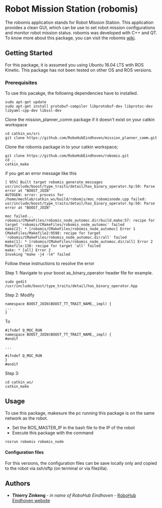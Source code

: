 # Robot Mission Station (robomis)

The robomis application stands for Robot Mission Station. This application provides a clean GUI, which can be use to set robot mission configurations and monitor robot mission status. robomis was developed with C++ and QT.
To know more about this package, you can visit the robomis [wiki](https://github.com/RoboHubEindhoven/robomis/wiki).


## Getting Started
For this package, it is assumed you using Ubuntu 16.04 LTS with ROS Kinetic. This package has not been tested on other OS and ROS versions. 

### Prerequisites
To use this pacakge, the following dependencies have to installed.

```
sudo apt-get update
sudo apt-get install protobuf-compiler libprotobuf-dev libprotoc-dev libyaml-cpp-dev libssl-dev 
```
Clone the mission_planner_comm package if it doesn't exist on your catkin workspace

```
cd catkin_ws/src
git clone https://github.com/RoboHubEindhoven/mission_planner_comm.git
```
Clone the robomis package in to your catkin workspace;

```
git clone https://github.com/RoboHubEindhoven/robomis.git
cd ..
catkin_make
```

if you get an error message like this
```
[ 95%] Built target robomis_generate_messages
usr/include/boost/type_traits/detail/has_binary_operator.hp:50: Parse error at "BOOST_JOIN"
AUTOGEN: error: process for /home/mechlab/catkin_ws/build/robomis/moc_robomisnode.cpp failed:
usr/include/boost/type_traits/detail/has_binary_operator.hp:50: Parse error at "BOOST_JOIN"

moc failed...
robomis/CMakeFiles/robomis_node_automoc.dir/build.make:57: recipe for target 'robomis/CMakeFiles/robomis_node_automoc' failed
make[2]: * [robomis/CMakeFiles/robomis_node_automoc] Error 1
CMakeFiles/Makefile2:9598: recipe for target 'robomis/CMakeFiles/robomis_node_automoc.dir/all' failed
make[1]: * [robomis/CMakeFiles/robomis_node_automoc.dir/all] Error 2
Makefile:138: recipe for target 'all' failed
make: * [all] Error 2
Invoking "make -j4 -l4" failed
```
Follow these instructions to resolve the error

Step 1: Navigate to your boost as_binary_operator header file for example.
```
sudo gedit /usr/include/boost/type_traits/detail/has_binary_operator.hpp 
```
Step 2: Modify 

```
namespace BOOST_JOIN(BOOST_TT_TRAIT_NAME,_impl) {
...
}
```
 To
 
```
#ifndef Q_MOC_RUN 
namespace BOOST_JOIN(BOOST_TT_TRAIT_NAME,_impl) { 
#endif

...

#ifndef Q_MOC_RUN 
} 
#endif
```
Step 3:

```
cd catkin_ws/
catkin_make
```

## Usage
To use this package, makesure the pc running this package is on the same network as the robot.
* Set the ROS_MASTER_IP in the bash file to the IP of the robot
* Execute this package with the command
```
rosrun robomis robomis_node
```

#### Configuration files
For this versions, the configuration files can be save locally only and copied to the robot via ssh/sftp (on terminal or via filezilla).

## Authors

* **Thierry Zinkeng** - *in name of RoboHub Eindhoven* - [RoboHub Eindhoven website](https://robohub-eindhoven.nl/)
